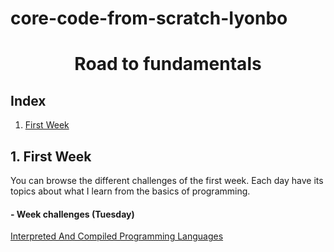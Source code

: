 # core-code-from-scratch-Iyonbo
<h1 align="center">Road to fundamentals</h1>

## Index

1. [First Week](#1-first-week)

## 1. First Week
You can browse the different challenges of the first week. Each day have its topics about what I learn from the basics of programming.

#### - Week challenges (Tuesday)
[Interpreted And Compiled Programming Languages](src/technologies/week1/tuesday/README.md)
